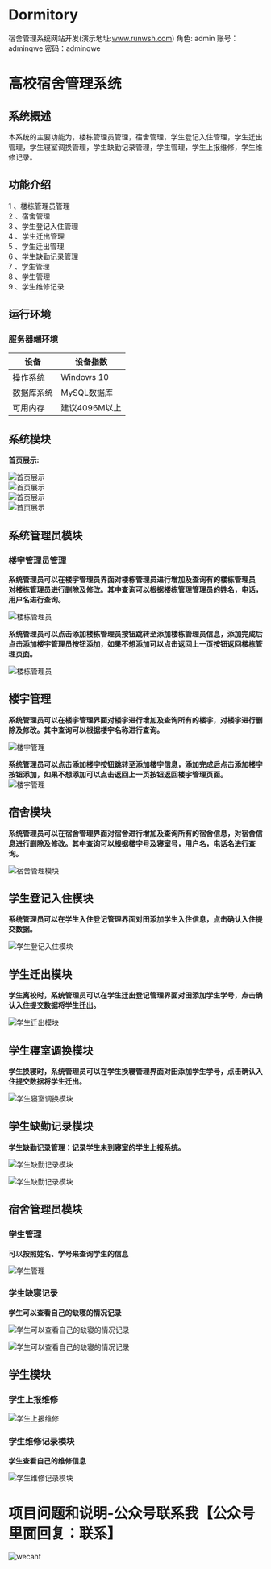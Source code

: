 # Dormitory
宿舍管理系统网站开发(演示地址:www.runwsh.com)
角色: admin
账号：adminqwe
密码：adminqwe


# 高校宿舍管理系统  

## 系统概述  

本系统的主要功能为，楼栋管理员管理，宿舍管理，学生登记入住管理，学生迁出管理，学生寝室调换管理，学生缺勤记录管理，学生管理，学生上报维修，学生维修记录。  

## 功能介绍  

1 、楼栋管理员管理  
2 、宿舍管理  
3 、学生登记入住管理  
4 、学生迁出管理  
5 、学生迁出管理  
6 、学生缺勤记录管理  
7 、学生管理  
8 、学生管理  
9 、学生维修记录  

## 运行环境  

### 服务器端环境  

设备  | 设备指数  
 ---- | -----
 操作系统  | Windows 10
 数据库系统  | MySQL数据库
 可用内存  | 建议4096M以上
 
## 系统模块  

**首页展示:**  

![首页展示](Img/Index.png)  
![首页展示](Img/index2.png)  
![首页展示](Img/Index3.png)  
![首页展示](Img/img.png)  

##  系统管理员模块  

### 楼宇管理员管理  

**系统管理员可以在楼宇管理员界面对楼栋管理员进行增加及查询有的楼栋管理员**  
**对楼栋管理员进行删除及修改。其中查询可以根据楼栋管理管理员的姓名，电话，用户名进行查询。**  

![楼栋管理员](Img/img_1.png)  

**系统管理员可以点击添加楼栋管理员按钮跳转至添加楼栋管理员信息，添加完成后点击添加楼宇管理员按钮添加，如果不想添加可以点击返回上一页按钮返回楼栋管理页面。**  

![楼栋管理员](Img/img_2.png)  

## 楼宇管理  

**系统管理员可以在楼宇管理界面对楼宇进行增加及查询所有的楼宇，对楼宇进行删除及修改。其中查询可以根据楼宇名称进行查询。** 

![楼宇管理](Img/img_3.png)  

**系统管理员可以点击添加楼宇按钮跳转至添加楼宇信息，添加完成后点击添加楼宇按钮添加，如果不想添加可以点击返回上一页按钮返回楼宇管理页面。**  
![楼宇管理](Img/img_4.png)  

## 宿舍模块  

**系统管理员可以在宿舍管理界面对宿舍进行增加及查询所有的宿舍信息，对宿舍信息进行删除及修改。其中查询可以根据楼宇号及寝室号，用户名，电话名进行查询。**  

![宿舍管理模块](Img/img_5.png)  

## 学生登记入住模块  

**系统管理员可以在学生入住登记管理界面对田添加学生入住信息，点击确认入住提交数据。**  

![学生登记入住模块](Img/img_6.png)  

## 学生迁出模块  

**学生离校时，系统管理员可以在学生迁出登记管理界面对田添加学生学号，点击确认入住提交数据将学生迁出。**  

![学生迁出模块](Img/img_7.png)  

## 学生寝室调换模块  

**学生换寝时，系统管理员可以在学生换寝管理界面对田添加学生学号，点击确认入住提交数据将学生迁出。**  

![学生寝室调换模块](Img/img_8.png) 

## 学生缺勤记录模块  

**学生缺勤记录管理：记录学生未到寝室的学生上报系统。**  

![学生缺勤记录模块](Img/img_9.png)  

![学生缺勤记录模块](Img/img_10.png)  

## 宿舍管理员模块  

### 学生管理  

**可以按照姓名、学号来查询学生的信息**  

![学生管理](Img/img_11.png)  

### 学生缺寝记录  

**学生可以查看自己的缺寝的情况记录**  

![学生可以查看自己的缺寝的情况记录](Img/img_12.png)  

![学生可以查看自己的缺寝的情况记录](Img/img_13.png)  

## 学生模块  

### 学生上报维修  

![学生上报维修](Img/img_14.png)  

### 学生维修记录模块  

**学生查看自己的维修信息**  

![学生维修记录模块](Img/img_15.png)  


# 项目问题和说明-公众号联系我【公众号里面回复：联系】
![wecaht](Img/img_16.png)
